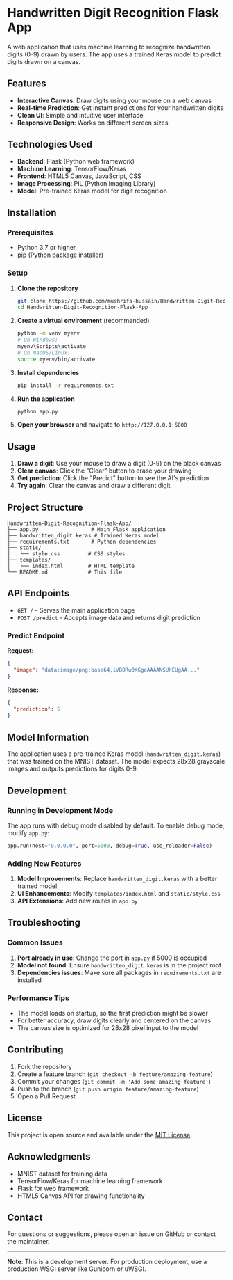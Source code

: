 # Handwritten Digit Recognition Flask App

A web application that uses machine learning to recognize handwritten digits (0-9) drawn by users. The app uses a trained Keras model to predict digits drawn on a canvas.

## Features

- **Interactive Canvas**: Draw digits using your mouse on a web canvas
- **Real-time Prediction**: Get instant predictions for your handwritten digits
- **Clean UI**: Simple and intuitive user interface
- **Responsive Design**: Works on different screen sizes

## Technologies Used

- **Backend**: Flask (Python web framework)
- **Machine Learning**: TensorFlow/Keras
- **Frontend**: HTML5 Canvas, JavaScript, CSS
- **Image Processing**: PIL (Python Imaging Library)
- **Model**: Pre-trained Keras model for digit recognition

## Installation

### Prerequisites

- Python 3.7 or higher
- pip (Python package installer)

### Setup

1. **Clone the repository**
   ```bash
   git clone https://github.com/mushrifa-hussain/Handwritten-Digit-Recognition-Flask-App.git
   cd Handwritten-Digit-Recognition-Flask-App
   ```

2. **Create a virtual environment** (recommended)
   ```bash
   python -m venv myenv
   # On Windows:
   myenv\Scripts\activate
   # On macOS/Linux:
   source myenv/bin/activate
   ```

3. **Install dependencies**
   ```bash
   pip install -r requirements.txt
   ```

4. **Run the application**
   ```bash
   python app.py
   ```

5. **Open your browser** and navigate to `http://127.0.0.1:5000`

## Usage

1. **Draw a digit**: Use your mouse to draw a digit (0-9) on the black canvas
2. **Clear canvas**: Click the "Clear" button to erase your drawing
3. **Get prediction**: Click the "Predict" button to see the AI's prediction
4. **Try again**: Clear the canvas and draw a different digit

## Project Structure

```
Handwritten-Digit-Recognition-Flask-App/
├── app.py                 # Main Flask application
├── handwritten_digit.keras # Trained Keras model
├── requirements.txt       # Python dependencies
├── static/
│   └── style.css         # CSS styles
├── templates/
│   └── index.html        # HTML template
└── README.md             # This file
```

## API Endpoints

- `GET /` - Serves the main application page
- `POST /predict` - Accepts image data and returns digit prediction

### Predict Endpoint

**Request:**
```json
{
  "image": "data:image/png;base64,iVBORw0KGgoAAAANSUhEUgAA..."
}
```

**Response:**
```json
{
  "prediction": 5
}
```

## Model Information

The application uses a pre-trained Keras model (`handwritten_digit.keras`) that was trained on the MNIST dataset. The model expects 28x28 grayscale images and outputs predictions for digits 0-9.

## Development

### Running in Development Mode

The app runs with debug mode disabled by default. To enable debug mode, modify `app.py`:

```python
app.run(host="0.0.0.0", port=5000, debug=True, use_reloader=False)
```

### Adding New Features

1. **Model Improvements**: Replace `handwritten_digit.keras` with a better trained model
2. **UI Enhancements**: Modify `templates/index.html` and `static/style.css`
3. **API Extensions**: Add new routes in `app.py`

## Troubleshooting

### Common Issues

1. **Port already in use**: Change the port in `app.py` if 5000 is occupied
2. **Model not found**: Ensure `handwritten_digit.keras` is in the project root
3. **Dependencies issues**: Make sure all packages in `requirements.txt` are installed

### Performance Tips

- The model loads on startup, so the first prediction might be slower
- For better accuracy, draw digits clearly and centered on the canvas
- The canvas size is optimized for 28x28 pixel input to the model

## Contributing

1. Fork the repository
2. Create a feature branch (`git checkout -b feature/amazing-feature`)
3. Commit your changes (`git commit -m 'Add some amazing feature'`)
4. Push to the branch (`git push origin feature/amazing-feature`)
5. Open a Pull Request

## License

This project is open source and available under the [MIT License](LICENSE).

## Acknowledgments

- MNIST dataset for training data
- TensorFlow/Keras for machine learning framework
- Flask for web framework
- HTML5 Canvas API for drawing functionality

## Contact

For questions or suggestions, please open an issue on GitHub or contact the maintainer.

---

**Note**: This is a development server. For production deployment, use a production WSGI server like Gunicorn or uWSGI.
